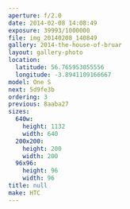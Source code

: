 ```yaml
---
aperture: f/2.0
date: 2014-02-08 14:08:49
exposure: 39993/1000000
file: img_20140208_140849
gallery: 2014-the-house-of-bruar
layout: gallery-photo
location:
  latitude: 56.765953055556
  longitude: -3.8941109166667
model: One S
next: 5d9fe3b
ordering: 3
previous: 8aaba27
sizes:
  640w:
    height: 1132
    width: 640
  200x200:
    height: 200
    width: 200
  96x96:
    height: 96
    width: 96
title: null
make: HTC
---
```

